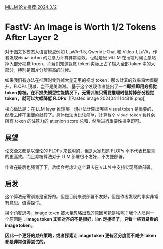 [MLLM 论文推荐-2024.3.12](https://zhuanlan.zhihu.com/p/686592191)
# FastV: An Image is Worth 1/2 Tokens After Layer 2
对于图文多模态大语言模型例如 LLaVA-1.5, QwenVL-Chat 和 Video-LLaVA，作者发现visual token 的注意力计算非常低效，也就是说 MLLM 在推理时候会忽略掉大部分视觉 token，而我们知道视觉 token 实际上占了输入全部 token 中的大部分，特别是图片分辨率高的时候。

如果我们有办法在推理时候剪掉大量无用的视觉 token，那么计算的效率将大幅提升，FLOPs 锐减，岂不是美滋滋。 基于这个发现作者提出了一个**即插即用的视觉 token 剪枝。在不损失模型性能情况下，无需训练只需要推理时候剪掉部分视觉 token ，就可以大幅降低 FLOPs**
![[Pasted image 20240411144818.png]]

核心做法是：在 LLM layer 推理层，想办法计算出哪些 visual token 是重要的，然后去掉不重要的就行了。具体做法也比较简单，计算每个 visual token 和其余所有 token 的注意力的 attenion score 总和，然后进行重要性排序即可。

## 展望

论文全文都是以理论的 FLOPs 来说明的，但是大家知道 FLOPs 小不代表模型真的更高效。而且剪枝算法对于 LLM 部署很不友好，不方便部署。

作者在最后也强调了下，后续会考虑让这个算法在 vLLM 中支持实现高效部署。

## 启发

这个算法无需训练是蛮好的。但是目前来说部署不友好，但是作者发现的事实非常有意思，值得探讨。

换个角度思考，image token 被大量忽略出现的原因可能是啥呢？我个人觉得一个原因是：**image token 其实对齐的不是很好，llm 走捷径了，只看一些容易看的 image token。**

**因此一个更好的对齐策略，或者探索让 image token 更有区分度而不减少 token 都是非常值得尝试的。**

